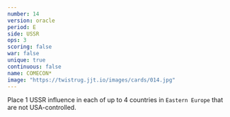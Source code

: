 ```yaml
---
number: 14
version: oracle
period: E
side: USSR
ops: 3
scoring: false
war: false
unique: true
continuous: false
name: COMECON*
image: "https://twistrug.jjt.io/images/cards/014.jpg"
---
```

Place 1 USSR influence in each of up to 4 countries in `Eastern Europe` that are not USA-controlled.
